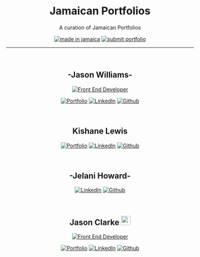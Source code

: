 <h1 align="center">
    Jamaican Portfolios
</h1>

<p align="center">A curation of Jamaican Portfolios </p>

<div align="center">

[![made in jamaica](https://img.shields.io/badge/MADE%20IN-JAMAICA-green?style=for-the-badge)](https://github.com/Rift3000/Jamaican-Portfolio) [![submit portfolio](https://img.shields.io/badge/SUBMIT-PORTFOLIO-gold?style=for-the-badge)](https://github.com/Rift3000/Jamaican-Portfolio/blob/master/CONTRIBUTING.md)

 </div>

<hr>
<br/>

<h2 align="center"><b>-Jason Williams-</b></h2>
<div align="center">

[![Front End Developer](https://img.shields.io/badge/-frontend_developer-darkgreen?style=for-the-badge&logo=react)](https://reactjs.org/)

[![Portfolio](https://img.shields.io/badge/-Portfolio-darkblue?style=for-the-badge&logo=react)](https://jasonwilliams.tech/)
[![LinkedIn](https://img.shields.io/badge/-LinkedIn-blue?style=for-the-badge&logo=linkedin)](https://www.linkedin.com/in/jason-williams-7056b3a6/)
[![Github](https://img.shields.io/badge/-Github-black?style=for-the-badge&logo=github)](https://github.com/Rift3000)

</div>

<br/>
<h2 align="center"><b>Kishane Lewis</b></h2>
<div align="center">

[![Portfolio](https://img.shields.io/badge/-Portfolio-darkblue?style=for-the-badge&logo=react)](https://cosisaxis.co/)
[![LinkedIn](https://img.shields.io/badge/-LinkedIn-blue?style=for-the-badge&logo=linkedin)](https://www.linkedin.com/in/kishane-lewis/)
[![Github](https://img.shields.io/badge/-Github-black?style=for-the-badge&logo=github)](https://github.com/cosisaxis)

</div>

<br/>
<h2 align="center"><b>-Jelani Howard-</b></h2>
<div align="center">

[![LinkedIn](https://img.shields.io/badge/-LinkedIn-blue?style=for-the-badge&logo=linkedin)](https://www.linkedin.com/in/jelani-howard-786b911b7/)
[![Github](https://img.shields.io/badge/-Github-black?style=for-the-badge&logo=github)](https://github.com/JelaniAHoward)

</div>

<br/>
<h2 align="center"><b>Jason Clarke <img src="https://raw.githubusercontent.com/iampavangandhi/iampavangandhi/master/gifs/Hi.gif" width="25px">
</b></h2>
<div align="center">

[![Front End Developer](https://img.shields.io/badge/-software_engineer-42b883?style=for-the-badge&logo=vue.js&logoColor=fff)](https://www.devjasonclarke.com/)

[![Portfolio](https://img.shields.io/badge/-Portfolio-35495e?style=for-the-badge&logo=vue.js&logoColor=42b883)](https://www.devjasonclarke.com/)
[![LinkedIn](https://img.shields.io/badge/-LinkedIn-blue?style=for-the-badge&logo=linkedin)](https://www.linkedin.com/in/devjasonclarke/)
[![Github](https://img.shields.io/badge/-Github-black?style=for-the-badge&logo=github)](https://github.com/devJasonClarke)

</div>

<br/>
